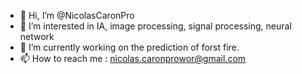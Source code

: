 - 👋 Hi, I’m @NicolasCaronPro
- 👀 I’m interested in IA, image processing, signal processing, neural network
- 🌱 I’m currently working on the prediction of forst fire.
- 📫 How to reach me : nicolas.caronprowor@gmail.com

<!---
NicolasCaronPro/NicolasCaronPro is a ✨ special ✨ repository because its `README.md` (this file) appears on your GitHub profile.
You can click the Preview link to take a look at your changes.
--->
